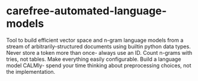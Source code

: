 # carefree-automated-language-models
Tool to build efficient vector space and n-gram language models from a stream of arbitrarily-structured documents using builtin python data types.  Never store a token more than once- always use an ID. Count n-grams with tries, not tables. Make everything easily configurable. Build a language model CALMly- spend your time thinking about preprocessing choices, not the implementation.
